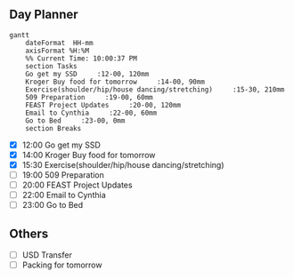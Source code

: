 ## Day Planner
```mermaid
gantt
    dateFormat  HH-mm
    axisFormat %H:%M
    %% Current Time: 10:00:37 PM
    section Tasks
    Go get my SSD     :12-00, 120mm
    Kroger Buy food for tomorrow     :14-00, 90mm
    Exercise(shoulder/hip/house dancing/stretching)     :15-30, 210mm
    509 Preparation     :19-00, 60mm
    FEAST Project Updates     :20-00, 120mm
    Email to Cynthia     :22-00, 60mm
    Go to Bed     :23-00, 0mm
    section Breaks

```

- [x] 12:00 Go get my SSD
- [x] 14:00 Kroger Buy food for tomorrow
- [x] 15:30 Exercise(shoulder/hip/house dancing/stretching)
- [ ] 19:00 509 Preparation
- [ ] 20:00 FEAST Project Updates
- [ ] 22:00 Email to Cynthia
- [ ] 23:00 Go to Bed

## Others
- [ ] USD Transfer
- [ ] Packing for tomorrow